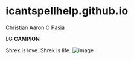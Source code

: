 # icantspellhelp.github.io
Christian Aaron O Pasia

LG **CAMPION**

Shrek is love. Shrek is life.
![image](https://user-images.githubusercontent.com/122416229/211978078-78275e16-e52b-4cd2-9c5c-9d34c9f4ed87.png)
